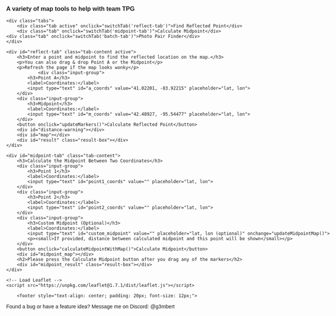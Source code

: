 <html>
<head>
    <title>Team TPG Tools</title>
    <meta charset="utf-8" />
    <meta name="viewport" content="width=device-width, initial-scale=1.0">
    <link rel="stylesheet" href="https://unpkg.com/leaflet@1.7.1/dist/leaflet.css" />
    <style>
        #map { 
	     height: 500px;
	     margin-top: 1em 
	     margin-bottom: 1em; 
	}
	#map.warning {
	  border: 4px solid #ff4d4f;
	  box-shadow: 0 0 15px 6px rgba(255, 77, 79, 0.5);
	  transition: box-shadow 0.3s ease, border 0.3s ease;
	}
	#midpoint_map { height: 500px; margin: 20px 0; }
        .input-group { margin: 10px 0; }
        label { display: inline-block; width: 120px; }
        body { font-family: Arial, sans-serif; max-width: 1000px; margin: 0 auto; padding: 20px; }
        .leaflet-marker-icon,
        .leaflet-marker-shadow {
            background-color: transparent !important;
            background: transparent !important;
        }
	    
	.leaflet-popup {
           width: max-content !important;
     		}
	.leaflet-popup-content-wrapper {
	  padding: 4px 6px !important;
	  border-radius: 8px !important;
	  background-color: rgba(255, 255, 255, 0.9) !important;
	}

	.leaflet-popup-content {
	  margin: 2px !important;
	  font-size: 12px !important;
	  line-height: 1.2 !important;
	  padding: 1px 9px 1px 1px !important;
	  max-width: 100% !important;
	}
	
 	.leaflet-popup-tip {
	  width: 5px !important;
	  height: 6px !important;
	  margin: -3px auto 0 !important;
	  transform: rotate(45deg) !important;
	}

        .tabs {
            display: flex;
	    overflow-x: auto;
	    white-space: nowrap;
            margin-bottom: 20px;
        }
	
	.tab-label {
	     flex: 0 0 auto;
	     padding: 12px 20px;
	     font-size: 16px;
	}

        .tab {
            padding: 10px 20px;
            background-color: #f0f0f0;
            cursor: pointer;
            border: 1px solid #ccc;
            border-bottom: none;
            margin-right: 5px;
        }
        .tab.active {
            background-color: #fff;
            border-bottom: 1px solid #fff;
            font-weight: bold;
        }
        .tab-content {
            display: none;
            border: 1px solid #ccc;
            padding: 20px;
        }
        .tab-content.active {
            display: block;
        }
        .result-box {
            margin-top: 20px;
            padding: 15px;
            background-color: #f9f9f9;
            border: 1px solid #ddd;
            border-radius: 5px;
        }
        .distance-label {
            white-space: nowrap;
            font-size: 12px;
            background-color: white;
            padding: 3px 6px;
            border: 1px solid #888;
            border-radius: 4px;
            box-shadow: 0 1px 3px rgba(0,0,0,0.2);
        }
        .warning-box {
            margin: 15px 0;
            padding: 12px 15px;
            background-color: #fff3cd;
            color: #856404;
            border: 1px solid #ffeeba;
            border-radius: 5px;
            font-weight: bold;
        }
	@media (max-width: 600px) {
 	 .tab-label {
   	 font-size: 14px;
    	padding: 10px 12px;
  	}
}
    </style>
</head>
<body>
    <h3>A variety of map tools to help with team TPG</h3>
        
    <div class="tabs">
        <div class="tab active" onclick="switchTab('reflect-tab')">Find Reflected Point</div>
        <div class="tab" onclick="switchTab('midpoint-tab')">Calculate Midpoint</div>
	<div class="tab" onclick="switchTab('batch-tab')">Photo Pair Finder</div>
    </div>
     
    <div id="reflect-tab" class="tab-content active">
        <h3>Enter a point and midpoint to find the reflected location on the map.</h3>
        <p>You can also drag & drop Point A or the Midpoint</p>
        <p>Refresh the page if the map looks wonky</p>
                <div class="input-group">
            <h3>Point A</h3>
            <label>Coordinates:</label>
            <input type="text" id="a_coords" value="41.02201, -83.92215" placeholder="lat, lon">
        </div>
        <div class="input-group">
            <h3>Midpoint</h3>
            <label>Coordinates:</label>
            <input type="text" id="m_coords" value="42.48927, -95.54477" placeholder="lat, lon">
        </div>
        <button onclick="updateMarkers()">Calculate Reflected Point</button>
        <div id="distance-warning"></div>
        <div id="map"></div>
        <div id="result" class="result-box"></div>
    </div>
    
    <div id="midpoint-tab" class="tab-content">
        <h3>Calculate the Midpoint Between Two Coordinates</h3>
        <div class="input-group">
            <h3>Point 1</h3>
            <label>Coordinates:</label>
            <input type="text" id="point1_coords" value="" placeholder="lat, lon">
        </div>
        <div class="input-group">
            <h3>Point 2</h3>
            <label>Coordinates:</label>
            <input type="text" id="point2_coords" value="" placeholder="lat, lon">
        </div>
        <div class="input-group">
            <h3>Custom Midpoint (Optional)</h3>
            <label>Coordinates:</label>
            <input type="text" id="custom_midpoint" value="" placeholder="lat, lon (optional)" onchange="updateMidpointMap()">
            <p><small>If provided, distance between calculated midpoint and this point will be shown</small></p>
        </div>
        <button onclick="calculateMidpointWithMap()">Calculate Midpoint</button>
        <div id="midpoint_map"></div>
		<h2>Please press the Calculate Midpoint button after you drag any of the markers</h2>
        <div id="midpoint_result" class="result-box"></div>
    </div>

<div id="batch-tab" class="tab-content">
    <h3>Batch Process Coordinate Pairs to Find Closest Midpoint</h3>
    <p>Upload two CSV files with photo coordinates and find which pair produces a midpoint closest to the target.</p>
    <p><strong>Warning:</strong>This might ruin the fun of the game, use at your own risk! Talk to your partner instead, make a new friend!</p>
        
    <div class="input-group">
        <h3>File 1 (CSV with coordinates)</h3>
        <input type="file" id="file1" accept=".csv">
        <p><small>Format: Each line should contain "latitude,longitude" or "description,latitude,longitude"</small></p>
    </div>
    
    <div class="input-group">
        <h3>File 2 (CSV with coordinates)</h3>
        <input type="file" id="file2" accept=".csv">
        <p><small>Format: Same as File 1</small></p>
    </div>
    
    <div class="input-group">
        <h3>Target Midpoint</h3>
        <label>Coordinates:</label>
        <input type="text" id="target_midpoint" placeholder="lat, lon">
    </div>
    
    <button onclick="processBatchFiles()">Find Best Matches</button>
    
    <div id="batch_progress" style="margin-top: 15px; display: none;">
        <div style="width: 100%; background-color: #f0f0f0; height: 20px; border-radius: 4px; overflow: hidden;">
            <div id="progress_bar" style="width: 0%; background-color: #4CAF50; height: 100%;"></div>
        </div>
        <p id="progress_text">Processing...</p>
    </div>
    
    <div id="batch_map" style="height: 500px; margin: 20px 0; display: none;"></div>
    <div id="batch_result" class="result-box"></div>
</div>

    <!-- Load Leaflet -->
    <script src="https://unpkg.com/leaflet@1.7.1/dist/leaflet.js"></script>
    
   <!-- This is just the modified part of the script section -->
<script>
    // Global variables for markers
    let markerA = null;
    let markerM = null;
    let markerB = null;
    let map = null;
    
    // Global variables for midpoint map
    let midpointMap = null;
    let point1Marker = null;
    let point2Marker = null;
    let calculatedMidpointMarker = null;
    let customMidpointMarker = null;
    let distancePolyline = null;
    let distanceLabel = null;
    
    // Constants for Earth dimensions
    const EARTH_RADIUS_MILES = 3958.8; // Earth's radius in miles
    const HALF_EARTH_CIRCUMFERENCE = Math.PI * EARTH_RADIUS_MILES; // Half of Earth's circumference in miles
    
    // Create a red icon for midpoint markers
    function createRedIcon() {
        return new L.Icon({
            iconUrl: 'https://raw.githubusercontent.com/pointhi/leaflet-color-markers/master/img/marker-icon-2x-red.png',
            shadowUrl: 'https://cdnjs.cloudflare.com/ajax/libs/leaflet/0.7.7/images/marker-shadow.png',
            iconSize: [25, 41],
            iconAnchor: [12, 41],
            popupAnchor: [1, -34],
            shadowSize: [41, 41]
        });
    }

     // Function to create a gold icon for custom midpoint
function createGoldIcon() {
    return new L.Icon({
        iconUrl: 'https://raw.githubusercontent.com/pointhi/leaflet-color-markers/master/img/marker-icon-2x-gold.png',
        shadowUrl: 'https://cdnjs.cloudflare.com/ajax/libs/leaflet/0.7.7/images/marker-shadow.png',
        iconSize: [25, 41],
        iconAnchor: [12, 41],
        popupAnchor: [1, -34],
        shadowSize: [41, 41]
    });
}

    
    // Fix Leaflet's default icon paths once for all maps
    function fixLeafletIconPaths() {
        delete L.Icon.Default.prototype._getIconUrl;
        L.Icon.Default.mergeOptions({
            iconRetinaUrl: 'https://unpkg.com/leaflet@1.7.1/dist/images/marker-icon-2x.png',
            iconUrl: 'https://unpkg.com/leaflet@1.7.1/dist/images/marker-icon.png',
            shadowUrl: 'https://unpkg.com/leaflet@1.7.1/dist/images/marker-shadow.png'
        });
    }
    
    // Initialize map
    function initMap() {
        if (map !== null) return; // Only initialize once
        
        map = L.map('map', {
            worldCopyJump: true // Helps with the wrapping behavior
        }).setView([32.5, -81.2], 6);
        
        // Add tile layer
        L.tileLayer('https://{s}.tile.openstreetmap.org/{z}/{x}/{y}.png', {
            attribution: '&copy; OpenStreetMap contributors',
            noWrap: false // Allow the map to repeat horizontally
        }).addTo(map);

        // Fix icon paths
        fixLeafletIconPaths();
    }
    
    // Initialize midpoint map
    function initMidpointMap() {
        if (midpointMap !== null) return; // Only initialize once
        
        midpointMap = L.map('midpoint_map', {
            worldCopyJump: true // Helps with the wrapping behavior
        }).setView([32.5, -81.2], 3);
        
        // Add tile layer
        L.tileLayer('https://{s}.tile.openstreetmap.org/{z}/{x}/{y}.png', {
            attribution: '&copy; OpenStreetMap contributors',
            noWrap: false // Allow the map to repeat horizontally
        }).addTo(midpointMap);

        // Fix icon paths
        fixLeafletIconPaths();
    }

    // Tab switching function
    function switchTab(tabId) {
        // Hide all tab contents
        document.querySelectorAll('.tab-content').forEach(content => {
            content.classList.remove('active');
        });
        
        // Remove active class from all tabs
        document.querySelectorAll('.tab').forEach(tab => {
            tab.classList.remove('active');
        });
        
        // Show the selected tab content
        document.getElementById(tabId).classList.add('active');
        
        // Add active class to the clicked tab
        Array.from(document.querySelectorAll('.tab')).find(tab => 
            tab.textContent.toLowerCase().includes(tabId.split('-')[0])
        ).classList.add('active');
        
        // Initialize appropriate map
        if (tabId === 'reflect-tab') {
            setTimeout(() => {
                initMap();
                updateMarkers();
            }, 100);
        } else if (tabId === 'midpoint-tab') {
            setTimeout(() => {
                initMidpointMap();
                // Update the map if we already have data
                if (document.getElementById('point1_coords').value && 
                    document.getElementById('point2_coords').value) {
                    calculateMidpointWithMap();
                }
            }, 100);
        } else if (tabId === 'batch-tab') {
            setTimeout(() => {
                // We'll initialize batch map only when needed
                document.getElementById('batch_map').style.display = 'none';
            }, 100);
        }
    }

    // Function to parse coordinates from input string
    function parseCoordinates(coordString) {
        if (!coordString || coordString.trim() === '') {
            throw new Error("Coordinates cannot be empty");
        }
        
        const parts = coordString.split(',').map(v => parseFloat(v.trim()));
        
        if (parts.length !== 2 || isNaN(parts[0]) || isNaN(parts[1])) {
            throw new Error("Invalid coordinates format. Please use 'latitude, longitude'");
        }
        
        return parts;
    }

    // Function to normalize coordinates
    function normalizeCoordinates(lat, lng) {
        // Constrain latitude to -90 to 90
        lat = Math.max(-90, Math.min(90, lat));
        
        // Normalize longitude to -180 to 180
        lng = ((lng + 540) % 360) - 180;
        
        return [lat, lng];
    }

    // Calculate midpoint using the geomidpoint.com method (center of gravity)
    function calculateGeographicMidpoint(coords) {
        const toRad = deg => deg * Math.PI / 180;
        const toDeg = rad => rad * 180 / Math.PI;
        
        // Convert to Cartesian coordinates
        let x = 0, y = 0, z = 0;
        
        for (const [lat, lon] of coords) {
            const phi = toRad(lat);
            const lambda = toRad(lon);
            
            // Convert to Cartesian coordinates
            x += Math.cos(phi) * Math.cos(lambda);
            y += Math.cos(phi) * Math.sin(lambda);
            z += Math.sin(phi);
        }
        
        // Get averages
        x /= coords.length;
        y /= coords.length;
        z /= coords.length;
        
        // Convert back to spherical coordinates
        const lambda = Math.atan2(y, x);
        const hyp = Math.sqrt(x * x + y * y);
        const phi = Math.atan2(z, hyp);
        
        // Convert to degrees
        const midLat = toDeg(phi);
        const midLon = toDeg(lambda);
        
        return normalizeCoordinates(midLat, midLon);
    }

    // Function to calculate distance between two points (in miles)
    function calculateDistance(lat1, lon1, lat2, lon2) {
        const R = EARTH_RADIUS_MILES; // Earth's radius in miles
        const dLat = (lat2 - lat1) * Math.PI / 180;
        const dLon = (lon2 - lon1) * Math.PI / 180;
        
        const a = Math.sin(dLat/2) * Math.sin(dLat/2) +
                  Math.cos(lat1 * Math.PI / 180) * Math.cos(lat2 * Math.PI / 180) * 
                  Math.sin(dLon/2) * Math.sin(dLon/2);
        
        const c = 2 * Math.atan2(Math.sqrt(a), Math.sqrt(1-a));
        const distance = R * c;
        
        return distance;
    }
    
    // Function to check if distance exceeds half of Earth's circumference
    function isDistanceTooLarge(lat1, lon1, lat2, lon2) {
        const distance = calculateDistance(lat1, lon1, lat2, lon2);
        return {
            isTooLarge: distance > HALF_EARTH_CIRCUMFERENCE / 2, // Half of half circumference (quarter of full)
            distance: distance
        };
    }
    
   // Function to add or update a marker on the midpoint map
function addOrUpdateMidpointMarker(marker, lat, lon, title, useRedIcon = false, customIcon = null) {
    let options = {
        draggable: true
    };
    
    // Use specified icon if provided, otherwise use red icon if specified
    if (customIcon) {
        options.icon = customIcon;
    } else if (useRedIcon) {
        options.icon = createRedIcon();
    }
    
    if (marker) {
        marker.setLatLng([lat, lon]);
        
        // Update icon if we're changing the icon
        if ((useRedIcon && !marker.options.icon) || customIcon) {
            marker.setIcon(customIcon || createRedIcon());
        }
    } else {
        marker = L.marker([lat, lon], options);
        marker.addTo(midpointMap);
    }
    marker.bindPopup(title);
    return marker;
}
    
    // Improved function to create a distance label that's always on one line
    function createDistanceLabel(midLat, midLon, distance) {
        // Remove existing distance label if it exists
        if (distanceLabel) {
            midpointMap.removeLayer(distanceLabel);
        }
        
        // Format the distance with appropriate precision
        const formattedDistance = distance.toFixed(2);
        
        // Create a div icon with nowrap styling
        const labelIcon = L.divIcon({
            className: 'custom-label', // This is ignored, we'll use the html styling
            html: `<div class="distance-label">${formattedDistance} miles</div>`,
            iconSize: [null, null], // Auto-size based on content
            iconAnchor: [50, 10] // Centered horizontally
        });
        
        // Create the marker with the label
        distanceLabel = L.marker([midLat, midLon], {
            icon: labelIcon,
            interactive: false, // Make it non-interactive (can't be clicked)
            keyboard: false
        }).addTo(midpointMap);
        
        return distanceLabel;
    }
    
    // Function to update the midpoint map display
    function updateMidpointMap() {
        try {
            // Make sure the midpoint map is initialized
            initMidpointMap();
                            
            // Check if we have the necessary data
            const point1Value = document.getElementById('point1_coords').value.trim();
            const point2Value = document.getElementById('point2_coords').value.trim();
            
            if (!point1Value || !point2Value) {
                return; // Not enough data to update map
            }
            
            // Parse point coordinates
            let [lat1, lon1] = parseCoordinates(point1Value);
            let [lat2, lon2] = parseCoordinates(point2Value);
            
            // Normalize coordinates
            [lat1, lon1] = normalizeCoordinates(lat1, lon1);
            [lat2, lon2] = normalizeCoordinates(lat2, lon2);
            
            // Calculate midpoint
            const [midLat, midLon] = calculateGeographicMidpoint([[lat1, lon1], [lat2, lon2]]);
            
            // Update or add markers - use red icon for midpoint
            point1Marker = addOrUpdateMidpointMarker(point1Marker, lat1, lon1, "Point 1", false);
            point2Marker = addOrUpdateMidpointMarker(point2Marker, lat2, lon2, "Point 2", false);
            
// Add drag event listeners to recalculate midpoint
point1Marker.on('dragend', function(e) {
    const pos = e.target.getLatLng();
    document.getElementById('point1_coords').value = `${pos.lat.toFixed(6)}, ${pos.lng.toFixed(6)}`;
    updateMidpointMap();
});
point2Marker.on('dragend', function(e) {
    const pos = e.target.getLatLng();
    document.getElementById('point2_coords').value = `${pos.lat.toFixed(6)}, ${pos.lng.toFixed(6)}`;
    updateMidpointMap();
});
calculatedMidpointMarker = addOrUpdateMidpointMarker(calculatedMidpointMarker, midLat, midLon, "Calculated Midpoint", true);
            
            // Check for custom midpoint
            const customMidpointValue = document.getElementById('custom_midpoint').value.trim();
            
            // Remove existing polyline
            if (distancePolyline) {
                midpointMap.removeLayer(distancePolyline);
                distancePolyline = null;
            }
            
            // Remove existing distance label
            if (distanceLabel) {
                midpointMap.removeLayer(distanceLabel);
                distanceLabel = null;
            }
            
            if (customMidpointValue) {
                try {
                    let [customLat, customLon] = parseCoordinates(customMidpointValue);
                    [customLat, customLon] = normalizeCoordinates(customLat, customLon);
                    
                    // Add or update custom midpoint marker with gold icon
customMidpointMarker = addOrUpdateMidpointMarker(customMidpointMarker, customLat, customLon, "Custom Midpoint", false, createGoldIcon());
                    
                    // Calculate distance
                    const distanceMiles = calculateDistance(midLat, midLon, customLat, customLon);
                    
                    // Add polyline
                    distancePolyline = L.polyline(
                        [[midLat, midLon], [customLat, customLon]], 
                        { color: 'red', weight: 3 }
                    ).addTo(midpointMap);
                    
                    // Add improved distance label
                    const midPoint = [
                        (midLat + customLat) / 2,
                        (midLon + customLon) / 2
                    ];
                    
                    createDistanceLabel(midPoint[0], midPoint[1], distanceMiles);
                    
                } catch (err) {
                    console.error("Error with custom midpoint:", err);
                    if (customMidpointMarker) {
                        midpointMap.removeLayer(customMidpointMarker);
                        customMidpointMarker = null;
                    }
                }
            } else {
                // If no custom midpoint is provided, remove the custom midpoint marker
                if (customMidpointMarker) {
                    midpointMap.removeLayer(customMidpointMarker);
                    customMidpointMarker = null;
                }
            }
            
            // Create a group with all valid markers to fit the map view
            const markersToInclude = [point1Marker, point2Marker, calculatedMidpointMarker];
            if (customMidpointMarker) markersToInclude.push(customMidpointMarker);
            
            const group = new L.featureGroup(markersToInclude);
            midpointMap.fitBounds(group.getBounds().pad(0.3));
            
        } catch (error) {
            console.error("Error updating midpoint map:", error);
            document.getElementById('midpoint_result').innerHTML = `
                <h3>Error:</h3>
                <strong>${error.message}</strong>
            `;
        }
    }

    // Function to handle midpoint calculation with map update
    function calculateMidpointWithMap() {
        try {
            // This calls the original calculation function
            calculateMidpoint();
            
            // Then updates the map
            updateMidpointMap();
            
        } catch (error) {
            console.error("Error calculating midpoint with map:", error);
        }
    }

    // Function to handle midpoint calculation
    function calculateMidpoint() {
        try {
            // Get input values
            let [lat1, lon1] = parseCoordinates(document.getElementById('point1_coords').value);
            let [lat2, lon2] = parseCoordinates(document.getElementById('point2_coords').value);
            
            // Normalize coordinates
            [lat1, lon1] = normalizeCoordinates(lat1, lon1);
            [lat2, lon2] = normalizeCoordinates(lat2, lon2);
            
            // Update input fields with normalized values
            document.getElementById('point1_coords').value = `${lat1.toFixed(6)}, ${lon1.toFixed(6)}`;
            document.getElementById('point2_coords').value = `${lat2.toFixed(6)}, ${lon2.toFixed(6)}`;
            
            // Calculate midpoint
            const [midLat, midLon] = calculateGeographicMidpoint([[lat1, lon1], [lat2, lon2]]);
            
            let resultHTML = `
                <h3>Midpoint Results:</h3>
                <strong>Calculated Midpoint:</strong> ${midLat.toFixed(6)}, ${midLon.toFixed(6)}<br>
                <a href="https://www.google.com/maps/place/${midLat},${midLon}" target="_blank">View on Google Maps</a><br><br>
                <strong>Distance from Point 1 to Point 2:</strong> ${calculateDistance(lat1, lon1, lat2, lon2).toFixed(2)} miles<br>
            `;
            
            // Check if custom midpoint was provided
            const customMidpointValue = document.getElementById('custom_midpoint').value.trim();
            if (customMidpointValue) {
                try {
                    let [customLat, customLon] = parseCoordinates(customMidpointValue);
                    
                    [customLat, customLon] = normalizeCoordinates(customLat, customLon);
                    document.getElementById('custom_midpoint').value = `${customLat.toFixed(6)}, ${customLon.toFixed(6)}`;
                    
                    const customDistance = calculateDistance(midLat, midLon, customLat, customLon);
                    resultHTML += `<br><strong>Distance between calculated midpoint and custom midpoint:</strong> ${customDistance.toFixed(2)} miles`;
                } catch (err) {
                    resultHTML += `<br><span style="color: red;">Error with custom midpoint: ${err.message}</span>`;
                }
            }
            
            document.getElementById('midpoint_result').innerHTML = resultHTML;
            
        } catch (error) {
            document.getElementById('midpoint_result').innerHTML = `
                <h3>Error:</h3>
                <strong>${error.message}</strong>
            `;
        }
    }

    // Improved inverse midpoint function using vector-based calculation
    function improvedInverseMidpoint(a_lat, a_lon, m_lat, m_lon) {
        const toRad = deg => deg * Math.PI / 180;
        const toDeg = rad => rad * 180 / Math.PI;

        const φ1 = toRad(a_lat);
        const λ1 = toRad(a_lon);
        const φ2 = toRad(m_lat);
        const λ2 = toRad(m_lon);

        // Calculate angular distance between point A and midpoint
        const Δφ = φ2 - φ1;
        const Δλ = λ2 - λ1;
        const a = Math.sin(Δφ/2)**2 + Math.cos(φ1)*Math.cos(φ2)*Math.sin(Δλ/2)**2;
        const angularDistance = 2 * Math.atan2(Math.sqrt(a), Math.sqrt(1-a));

        // Check for antipodal points (distance close to π radians or 180 degrees)
        if (Math.abs(angularDistance - Math.PI) < 1e-10) {
            return [null, null]; // Reflection is undefined for antipodal points
        }

        // Check if points are identical or very close
        if (angularDistance < 1e-10) {
            return [null, null]; // Cannot determine reflection direction
        }

        // Calculate initial bearing from point A to midpoint
        const y = Math.sin(Δλ) * Math.cos(φ2);
        const x = Math.cos(φ1)*Math.sin(φ2) - Math.sin(φ1)*Math.cos(φ2)*Math.cos(Δλ);
        const θ = Math.atan2(y, x);

        // Continue along the same great circle for the same distance to get reflected point
        // Double the angular distance from A to M
        const δ = 2 * angularDistance;
        
        // If this exceeds 180 degrees, we need to warn about potential issues
        if (δ > Math.PI) {
            console.warn("Warning: Reflected point is more than 180° from the original point");
        }

        // Calculate the destination point
        const φ3 = Math.asin(Math.sin(φ1)*Math.cos(δ) + Math.cos(φ1)*Math.sin(δ)*Math.cos(θ));
        const λ3 = λ1 + Math.atan2(Math.sin(θ)*Math.sin(δ)*Math.cos(φ1), 
                                  Math.cos(δ) - Math.sin(φ1)*Math.sin(φ3));

        // Convert back to degrees
        let b_lat = toDeg(φ3);
        let b_lon = toDeg(λ3);
        
        // Normalize longitude to -180 to 180
        b_lon = ((b_lon + 540) % 360) - 180;

        return [b_lat, b_lon];
    }

    // Helper function to add or move markers
    function addOrMoveMarker(marker, lat, lon, options, onDragEnd) {
        if (marker) {
            marker.setLatLng([lat, lon]);
            
            // Update icon if specified in options and different from current
            if (options.icon && (!marker.options.icon || marker.options.icon !== options.icon)) {
                marker.setIcon(options.icon);
            }
        } else {
            marker = L.marker([lat, lon], options);
            if (onDragEnd) marker.on('dragend', onDragEnd);
            marker.addTo(map);
        }
        return marker;
    }

    // Update markers for the reflection calculator
    function updateMarkers() {
        try {
            // Initialize map if not already initialized
            initMap();
            
            // Clear any existing warning
            document.getElementById('distance-warning').innerHTML = '';
            
            // Get input values
            try {
                var [a_lat, a_lon] = parseCoordinates(document.getElementById('a_coords').value);
                var [m_lat, m_lon] = parseCoordinates(document.getElementById('m_coords').value);
            } catch (error) {
                document.getElementById('result').innerHTML = `
                    <h3>Error:</h3>
                    <strong>${error.message}</strong>
                `;
                return;
            }
            
            // Normalize the input coordinates
            [a_lat, a_lon] = normalizeCoordinates(a_lat, a_lon);
            [m_lat, m_lon] = normalizeCoordinates(m_lat, m_lon);
            
            // Update the input fields with normalized values
            document.getElementById('a_coords').value = `${a_lat.toFixed(6)}, ${a_lon.toFixed(6)}`;
            document.getElementById('m_coords').value = `${m_lat.toFixed(6)}, ${m_lon.toFixed(6)}`;
           
// Check if distance is too large (more than a quarter of Earth's circumference)
const { isTooLarge, distance } = isDistanceTooLarge(a_lat, a_lon, m_lat, m_lon);

const warningBox = document.getElementById('distance-warning');
const mapElement = document.getElementById('map');

if (isTooLarge) {
    // Show warning
    warningBox.innerHTML = `
        <div class="warning-box">
            <strong>Warning:</strong> The distance between Point A and Midpoint (${distance.toFixed(0)} miles) 
            is very large. For points this far apart, the reflected point calculation may not be what you expect.
            The true shortest path midpoint would be along a different great circle path.
        </div>
    `;

    // Add red glow to the map
    mapElement.classList.add('warning');

    // Optional: vibrate on mobile
    if ('vibrate' in navigator) navigator.vibrate(200);

} else {
    // Clear warning
    warningBox.innerHTML = '';
    
    // Remove red glow
    mapElement.classList.remove('warning');
}

            
            // Calculate inverse midpoint
            const [b_lat, b_lon] = improvedInverseMidpoint(a_lat, a_lon, m_lat, m_lon);
            
            if (b_lat === null || b_lon === null) {
                document.getElementById('result').innerHTML = `
                    <h3>Error:</h3>
                    <strong>Cannot calculate reflected point:</strong> 
                    Points are either too close or antipodal (opposite sides of Earth).
                    Please choose different points.
                `;
                return;
            }
            
            // Create a red icon for the midpoint
            const redIcon = createRedIcon();
            
            // Add or move markers - use red icon for midpoint
            markerA = addOrMoveMarker(markerA, a_lat, a_lon, {draggable: true, title: "Point A"}, function(e) {
                const pos = e.target.getLatLng();
                // Normalize the coordinates when marker is dragged
                const [normalizedLat, normalizedLng] = normalizeCoordinates(pos.lat, pos.lng);
                document.getElementById('a_coords').value = `${normalizedLat.toFixed(6)}, ${normalizedLng.toFixed(6)}`;
                // Update the marker position with normalized coordinates
                e.target.setLatLng([normalizedLat, normalizedLng]);
                updateMarkers();
            });
            markerA.bindPopup("Point A").openPopup();
            
            markerM = addOrMoveMarker(markerM, m_lat, m_lon, {draggable: true, title: "Midpoint", icon: redIcon}, function(e) {
                const pos = e.target.getLatLng();
                // Normalize the coordinates when marker is dragged
                const [normalizedLat, normalizedLng] = normalizeCoordinates(pos.lat, pos.lng);
                document.getElementById('m_coords').value = `${normalizedLat.toFixed(6)}, ${normalizedLng.toFixed(6)}`;
                // Update the marker position with normalized coordinates
                e.target.setLatLng([normalizedLat, normalizedLng]);
                updateMarkers();
            });
            markerM.bindPopup("Midpoint");
            
            markerB = addOrMoveMarker(markerB, b_lat, b_lon, {draggable: false, title: "Reflected Point"});
            markerB.bindPopup("Reflected Point");
            
            // Fit map to show all points
            const group = new L.featureGroup([markerA, markerM, markerB]);
            map.fitBounds(group.getBounds().pad(0.3));
            
            // Show result
            document.getElementById('result').innerHTML = `
                <h3>Results:</h3>
                <strong>Reflected Point Coordinates:</strong> ${b_lat.toFixed(6)}, ${b_lon.toFixed(6)}<br>
                <a href="https://www.google.com/maps/place/${b_lat},${b_lon}" target="_blank">View on Google Maps</a>
            `;
        } catch (error) {
            document.getElementById('result').innerHTML = `
                <h3>Error:</h3>
                <strong>${error.message}</strong>
            `;
        }
    }

// Global variables for batch processing
let batchMap = null;
let batchResults = [];
let batchMarkers = [];

// Initialize batch processing map
function initBatchMap() {
    if (batchMap !== null) return; // Only initialize once
    
    batchMap = L.map('batch_map', {
        worldCopyJump: true
    }).setView([32.5, -81.2], 3);
    
    // Add tile layer
    L.tileLayer('https://{s}.tile.openstreetmap.org/{z}/{x}/{y}.png', {
        attribution: '&copy; OpenStreetMap contributors',
        noWrap: false
    }).addTo(batchMap);

    // Fix icon paths
    fixLeafletIconPaths();
}

// Function to parse CSV file content
function parseCSVCoordinates(csvContent) {
    const lines = csvContent.split(/\r?\n/);
    const coordinates = [];
    
    for (let i = 0; i < lines.length; i++) {
        const line = lines[i].trim();
        if (!line) continue;
        
        // Try to extract coordinates - handle both formats:
        // "lat,lon" or "name,lat,lon"
        const parts = line.split(',').map(p => p.trim());
        
        try {
            let lat, lon, name;
            
            if (parts.length === 2) {
                // Just coordinates: "lat,lon"
                [lat, lon] = [parseFloat(parts[0]), parseFloat(parts[1])];
                name = `Point ${i+1}`;
            } else if (parts.length >= 3) {
                // Format with name: "name,lat,lon"
                name = parts[0];
                lat = parseFloat(parts[1]);
                lon = parseFloat(parts[2]);
            } else {
                continue; // Skip invalid lines
            }
            
            if (isNaN(lat) || isNaN(lon)) continue;
            
            // Normalize coordinates
            [lat, lon] = normalizeCoordinates(lat, lon);
            
            coordinates.push({
                name: name,
                lat: lat,
                lon: lon
            });
        } catch (e) {
            console.warn(`Error parsing line ${i+1}: ${line}`);
        }
    }
    
    return coordinates;
}

// Function to process batch files
function processBatchFiles() {
    // Clear previous results
    batchResults = [];
    batchMarkers.forEach(marker => {
        if (batchMap) batchMap.removeLayer(marker);
    });
    batchMarkers = [];
    
    document.getElementById('batch_result').innerHTML = '';
    
    // Get files and target coordinates
    const file1 = document.getElementById('file1').files[0];
    const file2 = document.getElementById('file2').files[0];
    const targetMidpointStr = document.getElementById('target_midpoint').value.trim();
    
    // Validate inputs
    if (!file1 || !file2) {
        document.getElementById('batch_result').innerHTML = '<strong>Error:</strong> Please upload both CSV files.';
        return;
    }
    
    if (!targetMidpointStr) {
        document.getElementById('batch_result').innerHTML = '<strong>Error:</strong> Please enter target midpoint coordinates.';
        return;
    }
    
    try {
        var [targetLat, targetLon] = parseCoordinates(targetMidpointStr);
        [targetLat, targetLon] = normalizeCoordinates(targetLat, targetLon);
    } catch (error) {
        document.getElementById('batch_result').innerHTML = `<strong>Error:</strong> ${error.message}`;
        return;
    }
    
    // Show progress bar
    document.getElementById('batch_progress').style.display = 'block';
    document.getElementById('progress_bar').style.width = '0%';
    document.getElementById('progress_text').innerText = 'Reading files...';
    
    // Process files
    Promise.all([
        readFileAsText(file1),
        readFileAsText(file2)
    ]).then(([content1, content2]) => {
        // Parse coordinates from both files
        const coords1 = parseCSVCoordinates(content1);
        const coords2 = parseCSVCoordinates(content2);
        
        if (coords1.length === 0 || coords2.length === 0) {
            throw new Error('Could not parse coordinates from one or both files. Check format.');
        }
        
        document.getElementById('progress_text').innerText = `Processing ${coords1.length} × ${coords2.length} = ${coords1.length * coords2.length} possible pairs...`;
        
        // Process in batches to avoid freezing the UI
        processPairsInBatches(coords1, coords2, targetLat, targetLon, 0, 0, 100);
    }).catch(error => {
        document.getElementById('batch_progress').style.display = 'none';
        document.getElementById('batch_result').innerHTML = `<strong>Error:</strong> ${error.message}`;
    });
}

// Helper function to read file as text
function readFileAsText(file) {
    return new Promise((resolve, reject) => {
        const reader = new FileReader();
        reader.onload = event => resolve(event.target.result);
        reader.onerror = error => reject(error);
        reader.readAsText(file);
    });
}

// Process pairs in batches to avoid UI freeze
function processPairsInBatches(coords1, coords2, targetLat, targetLon, i, j, batchSize) {
    const totalPairs = coords1.length * coords2.length;
    const startTime = performance.now();
    let pairsProcessed = 0;
    
    while (i < coords1.length && pairsProcessed < batchSize) {
        while (j < coords2.length && pairsProcessed < batchSize) {
            const coord1 = coords1[i];
            const coord2 = coords2[j];
            
            // Calculate midpoint
            const [midLat, midLon] = calculateGeographicMidpoint([
                [coord1.lat, coord1.lon],
                [coord2.lat, coord2.lon]
            ]);
            
            // Calculate distance to target
            const distanceToTarget = calculateDistance(midLat, midLon, targetLat, targetLon);
            
            batchResults.push({
                point1: coord1,
                point2: coord2,
                midpoint: { lat: midLat, lon: midLon },
                distance: distanceToTarget
            });
            
            pairsProcessed++;
            j++;
        }
        
        if (j >= coords2.length) {
            j = 0;
            i++;
        }
    }
    
    // Update progress
    const processedSoFar = Math.min(i * coords2.length + j, totalPairs);
    const percentComplete = Math.round((processedSoFar / totalPairs) * 100);
    document.getElementById('progress_bar').style.width = percentComplete + '%';
    document.getElementById('progress_text').innerText = `Processed ${processedSoFar} of ${totalPairs} pairs (${percentComplete}%)`;
    
    if (i < coords1.length) {
        // Continue processing in the next batch
        setTimeout(() => {
            processPairsInBatches(coords1, coords2, targetLat, targetLon, i, j, batchSize);
        }, 0);
    } else {
        // All done, show results
        displayBatchResults(targetLat, targetLon);
    }
}

// Display batch processing results
function displayBatchResults(targetLat, targetLon) {
    document.getElementById('batch_progress').style.display = 'none';
    
    if (batchResults.length === 0) {
        document.getElementById('batch_result').innerHTML = '<strong>No valid coordinate pairs found.</strong>';
        return;
    }
    
    // Sort results by distance
    batchResults.sort((a, b) => a.distance - b.distance);
    
    // Take top 5 results
    const topResults = batchResults.slice(0, 5);
    
    // Initialize map
    document.getElementById('batch_map').style.display = 'block';
    initBatchMap();
    
    // Create result HTML
    let resultHTML = `
       <h3>Top 5 Closest Matches:</h3>
        <table style="width: 100%; border-collapse: collapse; margin-top: 10px; font-size: 14px;">
            <tr>
                <th style="padding: 8px; text-align: left; border-bottom: 1px solid #ddd;">Rank</th>
                <th style="padding: 8px; text-align: left; border-bottom: 1px solid #ddd;">Point 1</th>
                <th style="padding: 8px; text-align: left; border-bottom: 1px solid #ddd;">Point 2</th>
                <th style="padding: 8px; text-align: left; border-bottom: 1px solid #ddd;">Midpoint</th>
                <th style="padding: 8px; text-align: left; border-bottom: 1px solid #ddd;">Distance to Target</th>
            </tr>
    `;
   
    // Add markers for target point
    const targetIcon = new L.Icon({
        iconUrl: 'https://raw.githubusercontent.com/pointhi/leaflet-color-markers/master/img/marker-icon-2x-red.png',
        shadowUrl: 'https://cdnjs.cloudflare.com/ajax/libs/leaflet/0.7.7/images/marker-shadow.png',
        iconSize: [25, 41],
        iconAnchor: [12, 41],
        popupAnchor: [1, -34],
        shadowSize: [41, 41]
    });
    
    const targetMarker = L.marker([targetLat, targetLon], { icon: targetIcon })
        .bindPopup("Target Midpoint")
        .addTo(batchMap);
    
    batchMarkers.push(targetMarker);
    
    // Add markers for top results
    topResults.forEach((result, index) => {
        const { point1, point2, midpoint, distance } = result;
        
        resultHTML += `
            <tr>
                <td style="padding: 8px; text-align: left; border-bottom: 1px solid #ddd;">${index + 1}</td>
                <td style="padding: 8px; text-align: left; border-bottom: 1px solid #ddd;">
                    <div>${point1.name}</div>
                    <div><small>(${point1.lat.toFixed(6)}, ${point1.lon.toFixed(6)})</small></div>
                </td>
                <td style="padding: 8px; text-align: left; border-bottom: 1px solid #ddd;">
                    <div>${point2.name}</div>
                    <div><small>(${point2.lat.toFixed(6)}, ${point2.lon.toFixed(6)})</small></div>
                </td>
                <td style="padding: 8px; text-align: left; border-bottom: 1px solid #ddd;">${midpoint.lat.toFixed(6)}, ${midpoint.lon.toFixed(6)}</td>
                <td style="padding: 8px; text-align: left; border-bottom: 1px solid #ddd;">${distance.toFixed(2)} miles</td>
            </tr>
        `;
        
        // Only add markers for top 3 results to avoid clutter
        if (index < 3) {
            // Use different colors for top 3
            const colors = ['gold', 'grey', 'orange'];
            const color = colors[index];
            
            // Point 1 marker
            const marker1 = L.marker([point1.lat, point1.lon])
                .bindPopup(`${point1.name} (Pair #${index + 1})`)
                .addTo(batchMap);
            
            // Point 2 marker
            const marker2 = L.marker([point2.lat, point2.lon])
                .bindPopup(`${point2.name} (Pair #${index + 1})`)
                .addTo(batchMap);
            
            // Midpoint marker
            const midpointIcon = new L.Icon({
                iconUrl: `https://raw.githubusercontent.com/pointhi/leaflet-color-markers/master/img/marker-icon-2x-${color}.png`,
                shadowUrl: 'https://cdnjs.cloudflare.com/ajax/libs/leaflet/0.7.7/images/marker-shadow.png',
                iconSize: [25, 41],
                iconAnchor: [12, 41],
                popupAnchor: [1, -34],
                shadowSize: [41, 41]
            });
            
            const midMarker = L.marker([midpoint.lat, midpoint.lon], { icon: midpointIcon })
                .bindPopup(`Midpoint #${index + 1} - ${distance.toFixed(2)} miles from target`)
                .addTo(batchMap);
            
            // Add lines connecting the points
            const polyline = L.polyline([
                [point1.lat, point1.lon],
                [midpoint.lat, midpoint.lon],
                [point2.lat, point2.lon]
            ], { color: color, weight: 2 }).addTo(batchMap);
            
            // Add distance line to target
            const targetLine = L.polyline([
                [midpoint.lat, midpoint.lon],
                [targetLat, targetLon]
            ], { color: 'red', weight: 2, dashArray: '5, 5' }).addTo(batchMap);
            
            batchMarkers.push(marker1, marker2, midMarker, polyline, targetLine);
        }
    });
    
    resultHTML += '</>';
    document.getElementById('batch_result').innerHTML = resultHTML;
    
    // Fit map to markers
    const group = new L.featureGroup(batchMarkers);
    batchMap.fitBounds(group.getBounds().pad(0.3));
}

// Update tab switching function to include batch tab
function switchTab(tabId) {
    // Hide all tab contents
    document.querySelectorAll('.tab-content').forEach(content => {
        content.classList.remove('active');
    });
    
    // Remove active class from all tabs
    document.querySelectorAll('.tab').forEach(tab => {
        tab.classList.remove('active');
    });
    
    // Show the selected tab content
    document.getElementById(tabId).classList.add('active');
    
    // Add active class to the clicked tab
    if (tabId === 'reflect-tab') {
        document.querySelector('.tab:nth-child(1)').classList.add('active');
    } else if (tabId === 'midpoint-tab') {
        document.querySelector('.tab:nth-child(2)').classList.add('active');
    } else if (tabId === 'batch-tab') {
        document.querySelector('.tab:nth-child(3)').classList.add('active');
    }
    
    // Initialize appropriate map
    if (tabId === 'reflect-tab') {
        setTimeout(() => {
            initMap();
            updateMarkers();
        }, 100);
    } else if (tabId === 'midpoint-tab') {
        setTimeout(() => {
            initMidpointMap();
            // Update the map if we already have data
            if (document.getElementById('point1_coords').value && 
                document.getElementById('point2_coords').value) {
                calculateMidpointWithMap();
            }
        }, 100);
    } else if (tabId === 'batch-tab') {
        setTimeout(() => {
            // We'll initialize batch map only when needed
            document.getElementById('batch_map').style.display = 'none';
        }, 100);
    }
}

        // Initialize tabs and default functionality on page load
        window.onload = function() {
            // Fix Leaflet icon paths
            fixLeafletIconPaths();
            
            // Initialize the default tab
            switchTab('reflect-tab');
        };
    </script>
        <footer style="text-align: center; padding: 20px; font-size: 12px;">
  <p>Found a bug or have a feature idea? Message me on Discord:
  <a href="https://discord.com/users/g3mbert" target="_blank" style="text-decoration: none; color: inherit;"> 
  @g3mbert </a>
     </p>
</footer>
</body>
</html>
